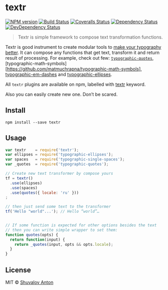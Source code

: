 # textr

[![NPM version][npm-image]][npm-url]
[![Build Status][travis-image]][travis-url]
[![Coveralls Status][coveralls-image]][coveralls-url]
[![Dependency Status][depstat-image]][depstat-url]
[![DevDependency Status][depstat-dev-image]][depstat-dev-url]

> Textr is simple framework to compose text transformation functions.

Textr is good instrument to create modular tools to [make your typography better][bad-habits].
It can compose any functions that get text, transform it and return result of
processing. For example, check out few: [`typographic-quotes`][typographic-quotes],
[typographic-math-symbols][https://github.com/matmuchrapna/typographic-math-symbols],
[typographic-em-dashes][typographic-em-dashes] and [typographic-ellipses][typographic-ellipses].

All `textr` plugins are available on npm, labelled with [textr][textr-npm]
keyword.

Also you can easily create new one. Don’t be scared.


## Install

```
npm install --save textr
```


## Usage

```js
var textr    = require('textr');
var ellipses = require('typographic-ellipses');
var spaces   = require('typographic-single-spaces');
var _quotes  = require('typographic-quotes');

// Create new text transformer by compose yours
tf = textr()
  .use(ellipses)
  .use(spaces)
  .use(quotes({ locale: 'ru' }))
;

// then just send some text to the transformer
tf('Hello "world"...'); // Hello “world”…


// If some function is expected for other options besides the text
// then you can write simple wrapper to set them:
function quotes(opts) {
  return function(input) {
    return _quotes(input, opts && opts.locale);
  }
}
```


## License

[textr-npm]: https://www.npmjs.com/browse/keyword/textr

MIT © [Shuvalov Anton](http://shuvalov.info)

[bad-habits]: http://practicaltypography.com/typewriter-habits.html

[npm-url]: https://npmjs.org/package/textr
[npm-image]: http://img.shields.io/npm/v/textr.svg

[travis-url]: https://travis-ci.org/shuvalov-anton/textr
[travis-image]: http://img.shields.io/travis/shuvalov-anton/textr.svg

[coveralls-url]: https://coveralls.io/r/shuvalov-anton/textr
[coveralls-image]: http://img.shields.io/coveralls/shuvalov-anton/textr.svg

[depstat-url]: https://david-dm.org/shuvalov-anton/textr
[depstat-image]: https://david-dm.org/shuvalov-anton/textr.svg

[depstat-dev-url]: https://david-dm.org/shuvalov-anton/textr
[depstat-dev-image]: https://david-dm.org/shuvalov-anton/textr/dev-status.svg

[typographic-quotes]: https://github.com/matmuchrapna/typographic-quotes
[typographic-em-dashes]: https://github.com/matmuchrapna/typographic-em-dashes
[typographic-ellipses]: https://github.com/matmuchrapna/typographic-ellipses
